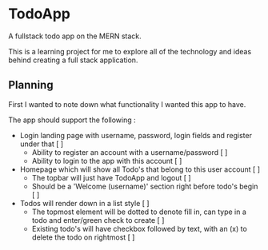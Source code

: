 # TodoApp
 A fullstack todo app on the MERN stack.

 This is a learning project for me to explore all of the technology and ideas behind creating a full stack application.

 ## Planning

First I wanted to note down what functionality I wanted this app to have.

The app should support the following :
- Login landing page with username, password, login fields and register under that [ ]
    - Ability to register an account with a username/password [ ]
    - Ability to login to the app with this account [ ]
- Homepage which will show all Todo's that belong to this user account [ ]
    - The topbar will just have TodoApp and logout [ ]
    - Should be a 'Welcome (username)' section right before todo's begin [ ]
- Todos will render down in a list style [ ]
    - The topmost element will be dotted to denote fill in, can type in a todo and enter/green check to create [ ]
    - Existing todo's will have checkbox followed by text, with an (x) to delete the todo on rightmost [ ]
